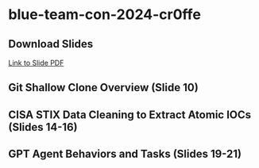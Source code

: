 # blue-team-con-2024-cr0ffe

## Download Slides
[Link to Slide PDF](https://github.com/cr0ffe/blue-team-con-2024-cr0ffe/blob/main/blueteam_con_presentation_x2024_comp.pdf)

## Git Shallow Clone Overview (Slide 10)

## CISA STIX Data Cleaning to Extract Atomic IOCs (Slides 14-16)

## GPT Agent Behaviors and Tasks (Slides 19-21)
